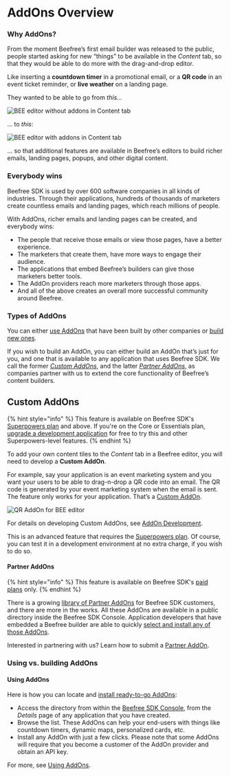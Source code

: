 # AddOns Overview

### Why AddOns? <a href="#why-addons" id="why-addons"></a>

From the moment Beefree’s first email builder was released to the public, people started asking for new “things” to be available in the _Content_ tab, so that they would be able to do more with the drag-and-drop editor.

Like inserting a **countdown timer** in a promotional email, or a **QR code** in an event ticket reminder, or **live weather** on a landing page.

They wanted to be able to go from _this…_

![BEE editor without addons in Content tab](https://docs.beefree.io/wp-content/uploads/2020/02/BEE-AddOns-No-AddOns-1024x460.png)

… to _this_:

![BEE editor with addons in Content tab](https://docs.beefree.io/wp-content/uploads/2020/02/BEE-AddOns-Yes-1024x460.png)

… so that additional features are available in Beefree’s editors to build richer emails, landing pages, popups, and other digital content.

### Everybody wins <a href="#everybody-wins" id="everybody-wins"></a>

Beefree SDK is used by over 600 software companies in all kinds of industries. Through their applications, hundreds of thousands of marketers create countless emails and landing pages, which reach millions of people.

With AddOns, richer emails and landing pages can be created, and everybody wins:

* The people that receive those emails or view those pages, have a better experience.
* The marketers that create them, have more ways to engage their audience.
* The applications that embed Beefree’s builders can give those marketers better tools.
* The AddOn providers reach more marketers through those apps.
* And all of the above creates an overall more successful community around Beefree.

### Types of AddOns <a href="#types-of-addons" id="types-of-addons"></a>

You can either [use AddOns](partner-addons/installing-partner-addons.md) that have been built by other companies or [build new ones](addons-overview.md#custom-addons).

If you wish to build an AddOn, you can either build an AddOn that’s just for you, and one that is available to any application that uses Beefree SDK. We call the former [_Custom AddOns_](addons-overview.md#custom-addons), and the latter [_Partner AddOns_](addons-overview.md#partner-addons), as companies partner with us to extend the core functionality of Beefree’s content builders.

## Custom AddOns

{% hint style="info" %}
This feature is available on Beefree SDK's [Superpowers plan](https://developers.beefree.io/pricing/) and above. If you're on the Core or Essentials plan, [upgrade a development application](../getting-started/development-applications.md) for free to try this and other Superpowers-level features.
{% endhint %}

To add your own content tiles to the _Content_ tab in a Beefree editor, you will need to develop a **Custom AddOn**.

For example, say your application is an event marketing system and you want your users to be able to drag-n-drop a QR code into an email. The QR code is generated by your event marketing system when the email is sent. The feature only works for your application. That’s a [Custom AddOn](addons-overview.md#custom-addons).

![QR AddOn for BEE editor](https://docs.beefree.io/wp-content/uploads/2020/02/QRcode-1024x527.jpg)

For details on developing Custom AddOns, see [AddOn Development](custom-addons/addon-development.md).

This is an advanced feature that requires the [Superpowers plan](https://developers.beefree.io/pricing-plans). Of course, you can test it in a development environment at no extra charge, if you wish to do so.

#### Partner AddOns

{% hint style="info" %}
This feature is available on Beefree SDK's [paid plans](https://developers.beefree.io/pricing-plans) only.
{% endhint %}

There is a growing [library of Partner AddOns](partner-addons/partner-addons-directory.md) for Beefree SDK customers, and there are more in the works. All these AddOns are available in a public directory inside the Beefree SDK Console. Application developers that have embedded a Beefree builder are able to quickly [select and install any of those AddOns](partner-addons/partner-addons-directory.md).

Interested in partnering with us? Learn how to submit a [Partner AddOn](addons-overview.md#partner-addons).

### Using vs. building AddOns <a href="#using-vs-building-addons" id="using-vs-building-addons"></a>

#### Using AddOns

Here is how you can locate and [install ready-to-go AddOns](partner-addons/installing-partner-addons.md):

* Access the directory from within the [Beefree SDK Console](https://developers.beefree.io/accounts/login/), from the _Details_ page of any application that you have created.
* Browse the list. These AddOns can help your end-users with things like countdown timers, dynamic maps, personalized cards, etc.
* Install any AddOn with just a few clicks. Please note that some AddOns will require that you become a customer of the AddOn provider and obtain an API key.

For more, see [Using AddOns](partner-addons/installing-partner-addons.md).
